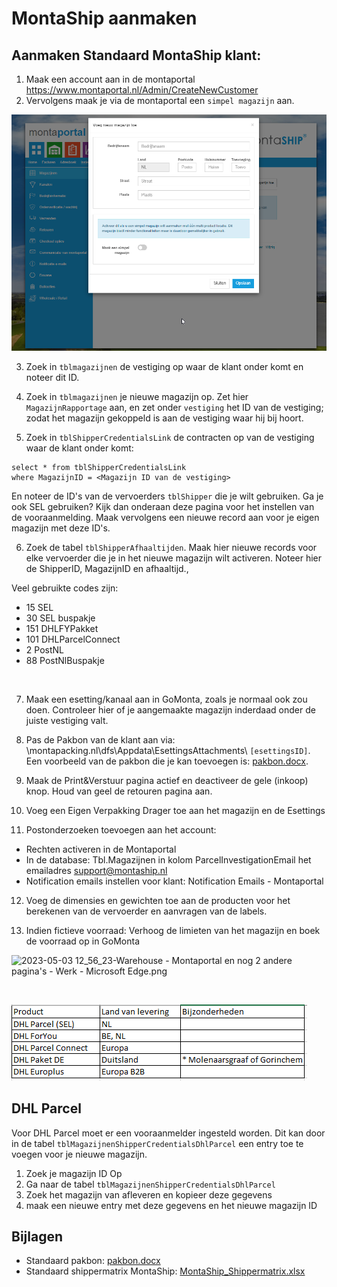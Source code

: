 # MontaShip aanmaken

## Aanmaken Standaard MontaShip klant:

1. Maak een account aan in de montaportal  https://www.montaportal.nl/Admin/CreateNewCustomer
2. Vervolgens maak je via de montaportal een `simpel magazijn` aan.

![image.png](../../../Attachments/image-8d0d68af-331d-49f0-ae1d-ad9d83b6b7d8.png)

3. Zoek in `tblmagazijnen` de vestiging op waar de klant onder komt en noteer dit ID.

4. Zoek in `tblmagazijnen` je nieuwe magazijn op. Zet hier `MagazijnRapportage` aan, en zet onder `vestiging` het ID van de vestiging; zodat het magazijn gekoppeld is aan de vestiging waar hij bij hoort.

5. Zoek in `tblShipperCredentialsLink` de contracten op van de vestiging waar de klant onder komt:
```
select * from tblShipperCredentialsLink
where MagazijnID = <Magazijn ID van de vestiging>
```
En noteer de ID's van de vervoerders `tblShipper` die je wilt gebruiken. Ga je ook SEL gebruiken? Kijk dan onderaan deze pagina voor het instellen van de vooraanmelding.
Maak vervolgens een nieuwe record aan voor je eigen magazijn met deze ID's.

6. Zoek de tabel `tblShipperAfhaaltijden`. Maak hier nieuwe records voor elke vervoerder die je in het nieuwe magazijn wilt activeren. Noteer hier de ShipperID, MagazijnID en afhaaltijd.,

Veel gebruikte codes zijn:
- 15 SEL
- 30 SEL buspakje
- 151 DHLFYPakket
- 101 DHLParcelConnect
- 2 PostNL
- 88	PostNlBuspakje

<br>

7. Maak een esetting/kanaal aan in GoMonta, zoals je normaal ook zou doen. Controleer hier of je aangemaakte magazijn inderdaad onder de juiste vestiging valt.

8. Pas de Pakbon van de klant aan via: \\montapacking.nl\dfs\Appdata\EsettingsAttachments\ `[esettingsID]`.
Een voorbeeld van de pakbon die je kan toevoegen is:
[pakbon.docx](../../../Attachments/pakbon-f1e5d52b-4214-4740-afa6-66ee2d6959f3.docx).

9. Maak de Print&Verstuur pagina actief en deactiveer de gele (inkoop) knop. Houd van geel de retouren pagina aan.

10. Voeg een Eigen Verpakking Drager toe aan het magazijn en de Esettings

11. Postonderzoeken toevoegen aan het account:
- Rechten activeren in de Montaportal
- In de database: Tbl.Magazijnen in kolom ParcelInvestigationEmail het emailadres support@montaship.nl
- Notification emails instellen voor klant: Notification Emails - Montaportal



12. Voeg de dimensies en gewichten toe aan de producten voor het berekenen van de vervoerder en aanvragen van de labels.

13. Indien fictieve voorraad: Verhoog de limieten van het magazijn en boek de voorraad op in GoMonta

![2023-05-03 12_56_23-Warehouse - Montaportal en nog 2 andere pagina's - Werk - Microsoft​ Edge.png](../../../Attachments/2023-05-03%2012_56_23-Warehouse%20-%20Montaportal%20en%20nog%202%20andere%20pagina's%20-%20Werk%20-%20Microsoft​%20Edge-ee495479-dceb-42d0-ac9f-ca912a3f4801.png)

<br>

![image.png](../../../Attachments/image-a58a9ddf-1cd7-4ef5-9e4c-9469154447f1.png)

## DHL Parcel

Voor DHL Parcel moet er een vooraanmelder ingesteld worden. Dit kan door in de tabel  `tblMagazijnenShipperCredentialsDhlParcel` een entry toe te voegen voor je nieuwe magazijn.

1) Zoek je magazijn ID Op
2) Ga naar de tabel `tblMagazijnenShipperCredentialsDhlParcel`
3) Zoek het magazijn van afleveren en kopieer deze gegevens
4) maak een nieuwe entry met deze gegevens en het nieuwe magazijn ID
## Bijlagen
- Standaard pakbon: [pakbon.docx](../../../Attachments/pakbon-58a2d354-9b62-483a-a937-9c66cf5359da.docx)
- Standaard shippermatrix MontaShip: [MontaShip_Shippermatrix.xlsx](../../../Attachments/MontaShip_Shippermatrix-bb693133-35fa-4fe9-9f3c-b9cd1df0cb41.xlsx)
